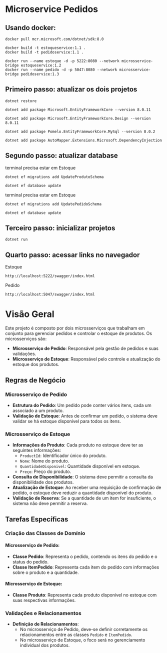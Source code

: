 # Microservice Pedidos

## Usando docker:
```
docker pull mcr.microsoft.com/dotnet/sdk:8.0

docker build -t estoqueservice:1.1 .
docker build -t pedidoservice:1.1 .

docker run --name estoque -d -p 5222:8080 --network microsservice-bridge estoqueservice:1.2
docker run --name pedido -d -p 5047:8080 --network microsservice-bridge pedidoservice:1.3
```

## Primeiro passo: atualizar os dois projetos
``` 
dotnet restore
```


```
dotnet add package Microsoft.EntityFrameworkCore --version 8.0.11
```
```
dotnet add package Microsoft.EntityFrameworkCore.Design --version 8.0.11
```
```
dotnet add package Pomelo.EntityFrameworkCore.MySql --version 8.0.2
```
```
dotnet add package AutoMapper.Extensions.Microsoft.DependencyInjection
```

## Segundo passo: atualizar database
terminal precisa estar em Estoque
```
dotnet ef migrations add UpdateProdutoSchema 
```
```
dotnet ef database update  
```
terminal precisa estar em Estoque
```
dotnet ef migrations add UpdatePedidoSchema 
```
```
dotnet ef database update  
```


## Terceiro passo: inicializar projetos
```
dotnet run
```

## Quarto passo: acessar links no navegador
Estoque
```
http://localhost:5222/swagger/index.html
```

Pedido
```
http://localhost:5047/swagger/index.html
```

# Visão Geral

Este projeto é composto por dois microsserviços que trabalham em conjunto para gerenciar pedidos e controlar o estoque de produtos. Os microsserviços são:

- **Microsserviço de Pedido**: Responsável pela gestão de pedidos e suas validações.
- **Microsserviço de Estoque**: Responsável pelo controle e atualização do estoque dos produtos.

## Regras de Negócio

### Microsserviço de Pedido

- **Estrutura do Pedido**: Um pedido pode conter vários itens, cada um associado a um produto.
- **Validação de Estoque**: Antes de confirmar um pedido, o sistema deve validar se há estoque disponível para todos os itens.

### Microsserviço de Estoque

- **Informações do Produto**: Cada produto no estoque deve ter as seguintes informações:
  - `ProductId`: Identificador único do produto.
  - `Nome`: Nome do produto.
  - `QuantidadeDisponivel`: Quantidade disponível em estoque.
  - `Preço`: Preço do produto.
- **Consulta de Disponibilidade**: O sistema deve permitir a consulta da disponibilidade dos produtos.
- **Atualização de Estoque**: Ao receber uma requisição de confirmação de pedido, o estoque deve reduzir a quantidade disponível do produto.
- **Validação de Reserva**: Se a quantidade de um item for insuficiente, o sistema não deve permitir a reserva.

## Tarefas Específicas

### Criação das Classes de Domínio

#### Microsserviço de Pedido:

- **Classe Pedido**: Representa o pedido, contendo os itens do pedido e o status do pedido.
- **Classe ItemPedido**: Representa cada item do pedido com informações sobre o produto e a quantidade.

#### Microsserviço de Estoque:

- **Classe Produto**: Representa cada produto disponível no estoque com suas respectivas informações.

### Validações e Relacionamentos

- **Definição de Relacionamentos**:
  - No microsserviço de Pedido, deve-se definir corretamente os relacionamentos entre as classes `Pedido` e `ItemPedido`.
  - No microsserviço de Estoque, o foco será no gerenciamento individual dos produtos.
